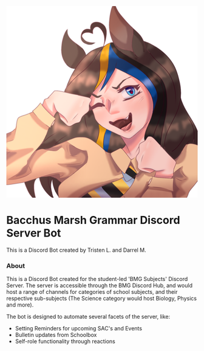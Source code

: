 ![BMG Bot](Assets/bmg-bot-512x512.png "BMG Bot")

# Bacchus Marsh Grammar Discord Server Bot
This is a Discord Bot created by Tristen L. and Darrel M.

### About
This is a Discord Bot created for the student-led 'BMG Subjects' Discord Server. The server is accessible through the BMG Discord Hub, and would host a range of channels for categories of school subjects, and their respective sub-subjects (The Science category would host Biology, Physics and more).

The bot is designed to automate several facets of the server, like:
* Setting Reminders for upcoming SAC's and Events
* Bulletin updates from Schoolbox
* Self-role functionality through reactions
